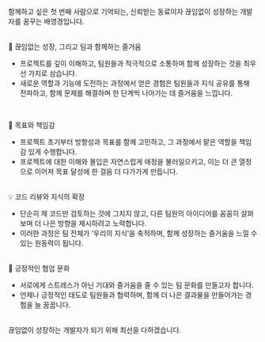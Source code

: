 함께하고 싶은 첫 번째 사람으로 기억되는, 신뢰받는 동료이자 끊임없이 성장하는 개발자를 꿈꾸는 배영경입니다.

<br />
🌱 끊임없는 성장, 그리고 팀과 함께하는 즐거움

- 프로젝트를 깊이 이해하고, 팀원들과 적극적으로 소통하며 함께 성장하는 것을 최우선 가치로 삼습니다.
- 새로운 역할과 기능에 도전하는 과정에서 얻은 경험은 팀원들과 지식 공유를 통해 전파하고, 함께 문제를 해결하며 한 단계씩 나아가는 데 즐거움을 느낍니다.

<br />

🚀 목표와 책임감
- 프로젝트 초기부터 방향성과 목표를 함께 고민하고, 그 과정에서 맡은 역할을 책임감 있게 수행합니다.
- 프로젝트에 대한 이해와 몰입은 자연스럽게 애정을 불러일으키고, 이는 더 큰 열정으로 이어져 목표 달성에 한 걸음 더 다가가게 만듭니다.

<br />
💡 코드 리뷰와 지식의 확장

- 단순히 제 코드만 검토하는 것에 그치지 않고, 다른 팀원의 아이디어를 꼼꼼히 살펴보며 더 나은 방향을 제시하려고 노력합니다.
- 이러한 과정은 팀 전체가 ‘우리의 지식’을 축적하며, 함께 성장하는 즐거움을 느낄 수 있는 원동력이 됩니다.

<br />
🤝 긍정적인 협업 문화

- 서로에게 스트레스가 아닌 기대와 즐거움을 줄 수 있는 팀 문화를 만들고자 합니다.
- 언제나 긍정적인 태도로 팀원들과 협력하며, 함께 더 나은 결과물을 만들어가는 경험을 늘 꿈꿉니다.

<br />
끊임없이 성장하는 개발자가 되기 위해 최선을 다하겠습니다.


<!--
**bykbyk0401/bykbyk0401** is a ✨ _special_ ✨ repository because its `README.md` (this file) appears on your GitHub profile.

Here are some ideas to get you started:

- 🔭 I’m currently working on ...
- 🌱 I’m currently learning ...
- 👯 I’m looking to collaborate on ...
- 🤔 I’m looking for help with ...
- 💬 Ask me about ...
- 📫 How to reach me: ...
- 😄 Pronouns: ...
- ⚡ Fun fact: ...
-->
